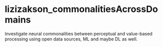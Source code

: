 # lizizakson_commonalitiesAcrossDomains
Investigate neural commonalities between perceptual and value-based processing using open data sources, ML and maybe DL as well.
